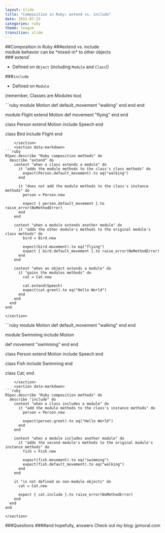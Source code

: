 ```yaml
---
layout: slide
title: "Composition in Ruby: extend vs. include"
date: 2015-07-23
categories: ruby
theme: league
transition: slide
---
```

<section data-markdown>
##Composition in Ruby
###extend vs. include
</section>
<section data-markdown>
module behavior can be *mixed-in* to other objects
</section>
<section data-markdown>
###`extend`

- Defined on `Object` (including `Module` and `Class`!)

###`include`

- Defined on `Module`

(remember, Classes are Modules too)
</section>
<section>
    <section data-markdown>
```ruby
module Motion
  def default_movement
    "walking"
    end
  end
end

module Flight
  extend Motion
  def movement
    "flying"
  end
end

class Person
  extend  Motion
  include Speech
end

class Bird
  include Flight
end
```
    </section>
    <section data-markdown>
```ruby
RSpec.describe "Ruby composition methods" do
  describe "extend" do
    context "when a class extends a module" do
      it "adds the module methods to the class's class methods" do
        expect(Person.default_movement).to eq("walking")
      end

      it "does not add the module methods to the class's instance methods" do
        person = Person.new

        expect { person.default_movement }.to raise_error(NoMethodError)
      end
    end

    context "when a module extends another module" do
      it "adds the other module's methods to the original module's class methods" do
        bird = Bird.new

        expect(bird.movement).to eq("flying")
        expect { bird.default_movement }.to raise_error(NoMethodError)
      end
    end

    context "when an object extends a module" do
      it "gains the modules methods" do
        cat = Cat.new

        cat.extend(Speech)
        expect(cat.greet).to eq("Hello World")
      end
    end
  end
end
```
    </section>
</section>
<section>
    <section data-markdown>
```ruby
module Motion
  def default_movement
    "walking"
  end
end

module Swimming
  include Motion

  def movement
    "swimming"
  end
end

class Person
  extend  Motion
  include Speech
end

class Fish
  include Swimming
end

class Cat; end
```
    </section>
    <section data-markdown>
```ruby
RSpec.describe "Ruby composition methods" do
  describe "include" do
    context "when a class includes a module" do
      it "add the module methods to the class's instance methods" do
        person = Person.new

        expect(person.greet).to eq("Hello World")
      end
    end

    context "when a module includes another module" do
      it "adds the second module's methods to the original module's instance methods" do
        fish = Fish.new

        expect(fish.movement).to eq("swimming")
        expect(fish.default_movement).to eq("walking")
      end
    end

    it "is not defined on non-module objects" do
      cat = Cat.new

      expect { cat.include }.to raise_error(NoMethodError)
    end
  end
end
```
    </section>
</section>
<section data-markdown>
###Questions
####and hopefully, answers</h4>
Check out my blog:
jpmoral.com
</section>
